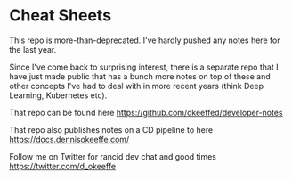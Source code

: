 # Cheat Sheets

This repo is more-than-deprecated. I've hardly pushed any notes here for the last year.

Since I've come back to surprising interest, there is a separate repo that I have just made public that has a bunch more notes on top of these and other concepts I've had to deal with in more recent years (think Deep Learning, Kubernetes etc).

That repo can be found here https://github.com/okeeffed/developer-notes

That repo also publishes notes on a CD pipeline to here https://docs.dennisokeeffe.com/

Follow me on Twitter for rancid dev chat and good times https://twitter.com/d_okeeffe
